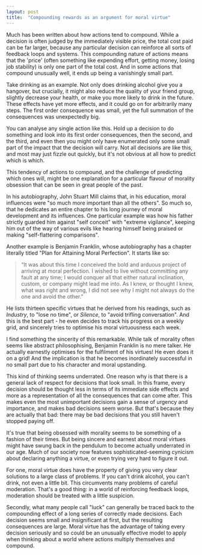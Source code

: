 ```yaml
---
layout: post
title:  "Compounding rewards as an argument for moral virtue"
---
```


Much has been written about how actions tend to compound. While a decision is often judged by the immediately visible price, the total cost paid can be far larger, because any particular decision can reinforce all sorts of feedback loops and systems. This compounding nature of actions means that the 'price' (often something like expending effort, getting money, losing job stability) is only one part of the total cost. And in some actions that compound unusually well, it ends up being a vanishingly small part.

Take drinking as an example. Not only does drinking alcohol give you a hangover, but crucially, it might also reduce the quality of your friend group, slightly decrease your health, or make you more likely to drink in the future. These effects have yet more effects, and it could go on for arbitrarily many steps. The first order consequence was small, yet the full summation of the consequences was unexpectedly big.

You can analyse any single action like this. Hold up a decision to do something and look into its first order consequences, then the second, and the third, and even then you might only have enumerated only some small part of the impact that the decision will carry. Not all decisions are like this, and most may just fizzle out quickly, but it's not obvious at all how to predict which is which.

This tendency of actions to compound, and the challenge of predicting which ones will, might be one explanation for a particular flavour of morality obsession that can be seen in great people of the past.

In his autobiography, John Stuart Mill claims that, in his education, moral influences were "so much more important than all the others". So much so, that he dedicates an entire chapter to his long journey of moral development and its influences. One particular example was how his father strictly guarded him against "self conceit" with "extreme vigilance", keeping him out of the way of various evils like hearing himself being praised or making "self-flattering comparisons". 

Another example is Benjamin Franklin, whose autobiography has a chapter literally titled "Plan for Attaining Moral Perfection". It starts like so:

> “It was about this time I conceived the bold and arduous project of arriving at moral perfection. I wished to live without committing any fault at any time; I would conquer all that either natural inclination, custom, or company might lead me into. As I knew, or thought I knew, what was right and wrong, I did not see why I might not always do the one and avoid the other.”

He lists thirteen specific virtues that he derived from his readings, such as _Industry_, to "lose no time", or _Silence_, to "avoid trifling conversation". And this is the best part - he even decides to track his progress on a weekly grid, and sincerely tries to optimise his moral virtuousness each week. 

I find something the sincerity of this remarkable. While talk of morality often seems like abstract philosophising, Benjamin Franklin is no mere talker. He actually earnestly optimises for the fulfilment of his virtues! He even does it on a grid! And the implication is that he becomes inordinately successful in no small part due to his character and moral upstanding.

This kind of thinking seems underrated. One reason why is that there is a general lack of respect for decisions that look small. In this frame, every decision should be thought less in terms of its immediate side effects and more as a representation of all the consequences that can come after. This makes even the most unimportant decisions gain a sense of urgency and importance, and makes bad decisions seem worse. But that's because they are actually that bad: there may be bad decisions that you still haven't stopped paying off. 

It's true that being obsessed with morality seems to be something of a fashion of their times. But being sincere and earnest about moral virtues might have swung back in the pendulum to become actually underrated in our age. Much of our society now features sophisticated-seeming cynicism about declaring anything a virtue, or even trying very hard to figure it out.

For one, moral virtue does have the property of giving you very clear solutions to a large class of problems. If you can't drink alcohol, you can't drink, not even a little bit. This circumvents many problems of careful moderation. That's a good thing: in a world of reinforcing feedback loops, moderation should be treated with a little suspicion.

Secondly, what many people call "luck" can generally be traced back to the compounding effect of a long series of correctly made decisions. Each decision seems small and insignificant at first, but the resulting consequences are large. Moral virtue has the advantage of taking every decision seriously and so could be an unusually effective model to apply when thinking about a world where actions multiply themselves and compound.